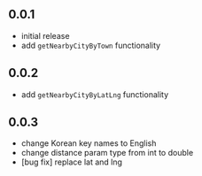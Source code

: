 ## 0.0.1

- initial release
- add `getNearbyCityByTown` functionality

## 0.0.2

- add `getNearbyCityByLatLng` functionality

## 0.0.3

- change Korean key names to English
- change distance param type from int to double
- [bug fix] replace lat and lng
